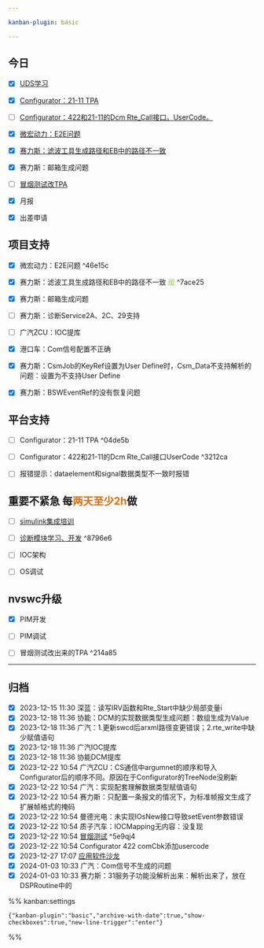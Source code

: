 ```yaml
---

kanban-plugin: basic

---
```


## 今日

- [x] [UDS学习](#^8796e6)
- [x] [Configurator：21-11 TPA](#^04de5b)
- [ ] [Configurator：422和21-11的Dcm Rte_Call接口。UserCode。](#^3212ca)
- [x] [微宏动力：E2E问题](#^46e15c)
- [x] [赛力斯：滤波工具生成路径和EB中的路径不一致](#^7ace25)
- [x] 赛力斯：邮箱生成问题
- [ ] [冒烟测试改TPA](#^214a85)
- [x] 月报
- [x] 出差申请


## 项目支持

- [x] 微宏动力：E2E问题 ^46e15c
- [x] 赛力斯：滤波工具生成路径和EB中的路径不一致 <font color="#92d050">缓</font> ^7ace25
- [x] 赛力斯：邮箱生成问题
- [ ] 赛力斯：诊断Service2A、2C、29支持
- [ ] 广汽ZCU：IOC提库
- [x] 港口车：Com信号配置不正确
- [x] 赛力斯：CsmJob的KeyRef设置为User Define时，Csm_Data不支持解析的问题：设置为不支持User Define
- [x] 赛力斯：BSWEventRef的没有恢复问题


## 平台支持

- [ ] Configurator：21-11 TPA ^04de5b
- [ ] Configurator：422和21-11的Dcm Rte_Call接口UserCode ^3212ca
- [ ] 报错提示：dataelement和signal数据类型不一致时报错


## 重要不紧急 每<font color="#e36c09">两天至少2h</font>做

- [ ] [simulink集成培训](simulink集成培训.md)
- [ ] [诊断模块学习、开发](诊断模块学习、开发.md) ^8796e6
- [ ] IOC架构
- [ ] OS调试


## nvswc升级

- [x] PIM开发
- [ ] PIM调试
- [ ] 冒烟测试改出来的TPA ^214a85


***

## 归档

- [x] 2023-12-15 11:30 深蓝：读写IRV函数和Rte_Start中缺少局部变量i
- [x] 2023-12-18 11:36 协能：DCM的实现数据类型生成问题：数组生成为Value
- [x] 2023-12-18 11:36 广汽：1.更新swcd后arxml路径变更错误；2.rte_write中缺少赋值语句
- [x] 2023-12-18 11:36 广汽IOC提库
- [x] 2023-12-18 11:36 协能DCM提库
- [x] 2023-12-22 10:54 广汽ZCU：CS通信中argumnet的顺序和导入Configurator后的顺序不同。原因在于Configurator的TreeNode没刷新
- [x] 2023-12-22 10:54 广汽：实现配套理解数据类型赋值语句
- [x] 2023-12-22 10:54 赛力斯：只配置一条报文的情况下，为标准帧报文生成了扩展帧格式的掩码
- [x] 2023-12-22 10:54 曼德光电：未实现IOsNew接口导致setEvent参数错误
- [x] 2023-12-22 10:54 质子汽车：IOCMapping无内容：没复现
- [x] 2023-12-22 10:54 [冒烟测试](冒烟测试.md) ^5e9qj4
- [x] 2023-12-22 10:54 Configurator 422 comCbk添加usercode
- [x] 2023-12-27 17:07 [应用软件沙龙](应用软件沙龙.md)
- [x] 2024-01-03 10:33 广汽：Com信号不生成的问题
- [x] 2024-01-03 10:33 赛力斯：31服务子功能没解析出来：解析出来了，放在DSPRoutine中的

%% kanban:settings
```
{"kanban-plugin":"basic","archive-with-date":true,"show-checkboxes":true,"new-line-trigger":"enter"}
```
%%